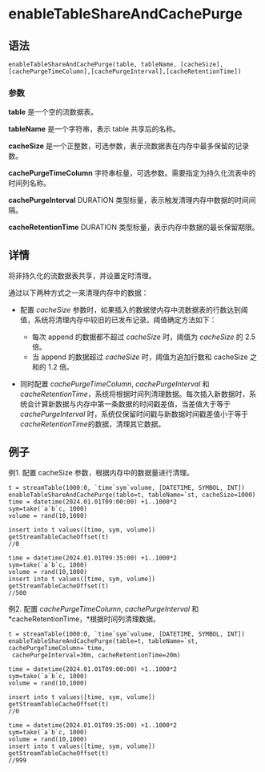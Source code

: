 # enableTableShareAndCachePurge

## 语法

`enableTableShareAndCachePurge(table, tableName,
[cacheSize],[cachePurgeTimeColumn],[cachePurgeInterval],[cacheRetentionTime])`

### 参数

**table** 是一个空的流数据表。

**tableName** 是一个字符串，表示 table 共享后的名称。

**cacheSize** 是一个正整数，可选参数，表示流数据表在内存中最多保留的记录数。

**cachePurgeTimeColumn** 字符串标量，可选参数。需要指定为持久化流表中的时间列名称。

**cachePurgeInterval** DURATION 类型标量，表示触发清理内存中数据的时间间隔。

**cacheRetentionTime** DURATION 类型标量，表示内存中数据的最长保留期限。

## 详情

将非持久化的流数据表共享，并设置定时清理。

通过以下两种方式之一来清理内存中的数据：

* 配置 *cacheSize* 参数时，如果插入的数据使内存中流数据表的行数达到阈值，系统将清理内存中较旧的已发布记录。阈值确定方法如下：

  + 每次 append 的数据都不超过 *cacheSize* 时，阈值为 *cacheSize* 的 2.5
    倍。
  + 当 append 的数据超过 *cacheSize* 时，阈值为追加行数和 cacheSize 之和的 1.2 倍。
* 同时配置 *cachePurgeTimeColumn*, *cachePurgeInterval* 和
  *cacheRetentionTime*，系统将根据时间列清理数据。每次插入新数据时，系统会计算新数据与内存中第一条数据的时间戳差值，当差值大于等于
  *cachePurgeInterval* 时，系统仅保留时间戳与新数据时间戳差值小于等于 *cacheRetentionTime*的数据，清理其它数据。

## 例子

例1. 配置 cacheSize 参数，根据内存中的数据量进行清理。

```
t = streamTable(1000:0, `time`sym`volume, [DATETIME, SYMBOL, INT])
enableTableShareAndCachePurge(table=t, tableName=`st, cacheSize=1000)
time = datetime(2024.01.01T09:00:00) +1..1000*2
sym=take(`a`b`c, 1000)
volume = rand(10,1000)

insert into t values([time, sym, volume])
getStreamTableCacheOffset(t)
//0

time = datetime(2024.01.01T09:35:00) +1..1000*2
sym=take(`a`b`c, 1000)
volume = rand(10,1000)
insert into t values([time, sym, volume])
getStreamTableCacheOffset(t)
//500
```

例2. 配置 *cachePurgeTimeColumn*, *cachePurgeInterval* 和
*cacheRetentionTime，*根据时间列清理数据。

```
t = streamTable(1000:0, `time`sym`volume, [DATETIME, SYMBOL, INT])
enableTableShareAndCachePurge(table=t, tableName=`st, cachePurgeTimeColumn=`time,
 cachePurgeInterval=30m, cacheRetentionTime=20m)

time = datetime(2024.01.01T09:00:00) +1..1000*2
sym=take(`a`b`c, 1000)
volume = rand(10,1000)

insert into t values([time, sym, volume])
getStreamTableCacheOffset(t)
//0

time = datetime(2024.01.01T09:35:00) +1..1000*2
sym=take(`a`b`c, 1000)
volume = rand(10,1000)
insert into t values([time, sym, volume])
getStreamTableCacheOffset(t)
//999
```

